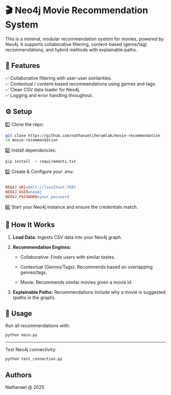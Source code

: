 # 🎬 Neo4j Movie Recommendation System

This is a minimal, modular recommendation system for movies, powered by Neo4j. It supports collaborative filtering, content-based (genre/tag) recommendations, and hybrid methods with explainable paths.


## 🚀 Features

✅ Collaborative filtering with user-user similarities.  
✅ Contextual / content-based recommendations using genres and tags.   
✅ Clean CSV data loader for Neo4j.  
✅ Logging and error handling throughout.


## ⚙️ Setup

1️⃣ Clone the repo:

```bash
git clone https://github.com/nathanaelcheramlak/movie-recommendation
cd movie-recommendation
```

2️⃣ Install dependencies:

```bash
pip install -r requirements.txt
```

3️⃣ Create & Configure your .env:

```ini

NEO4J_URI=bolt://localhost:7687
NEO4J_USER=neo4j
NEO4J_PASSWORD=your_password
```

4️⃣ Start your Neo4j instance and ensure the credentials match.


## 🧩 How It Works
1. **Load Data:**
Ingests CSV data into your Neo4j graph.

2. **Recommendation Engines:**

    * Collaborative: Finds users with similar tastes.

    * Contextual (Genres/Tags): Recommends based on overlapping genres/tags.

    * Movie: Recommends similar movies given a movie id.

3. **Explainable Paths:**
Recommendations include why a movie is suggested (paths in the graph).

## 🏃 Usage
Run all recommendations with:

```bash
python main.py
```

---

Test Neo4j connectivity:

```bash
python test_connection.py
```

## Authors 
Nathanael @ 2025